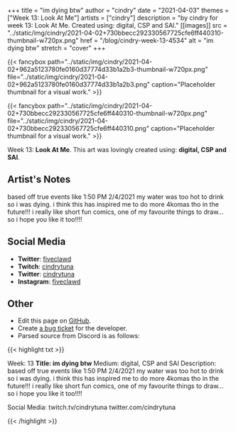 +++
title =       "im dying btw"
author =      "cindry"
date =        "2021-04-03"
themes =      ["Week 13: Look At Me"]
artists =     ["cindry"]
description = "by cindry for week 13: Look At Me. Created using: digital, CSP and SAI."
[[images]]
              src = "../static/img/cindry/2021-04-02+730bbecc292330567725cfe6ff440310-thumbnail-w720px.png"
              href = "/blog/cindry-week-13-4534"
              alt = "im dying btw"
              stretch = "cover"
+++


{{< fancybox path="../static/img/cindry/2021-04-02+962a5123780fe0160d37774d33b1a2b3-thumbnail-w720px.png" file="../static/img/cindry/2021-04-02+962a5123780fe0160d37774d33b1a2b3.png" caption="Placeholder thumbnail for a visual work." >}}

{{< fancybox path="../static/img/cindry/2021-04-02+730bbecc292330567725cfe6ff440310-thumbnail-w720px.png" file="../static/img/cindry/2021-04-02+730bbecc292330567725cfe6ff440310.png" caption="Placeholder thumbnail for a visual work." >}}


Week 13: **Look At Me**. This art was lovingly created using: **digital, CSP and SAI**.

## Artist's Notes

based off true events like 1:50 PM 2/4/2021
my water was too hot to drink so i was dying.
i think this has inspired me to do more 4komas tho in the future!!! i really like short fun comics, one of my favourite things to draw... so i hope you like it too!!!!

## Social Media

- **Twitter**: <a href='https://twitter.com/fiveclawd' target='_blank'>fiveclawd</a>
- **Twitch**: <a href='https://twitch.tv/cindrytuna' target='_blank'>cindrytuna</a>
- **Twitter**: <a href='https://twitter.com/cindrytuna' target='_blank'>cindrytuna</a>
- **Instagram**: <a href='https://instagram.com/fiveclawd' target='_blank'>fiveclawd</a>

## Other

- Edit this page on [GitHub](https://github.com/teaminkling/web-refresh/edit/main/content/blog/cindry-week-13-4534.md).
- Create [a bug ticket](https://github.com/teaminkling/web-refresh/issues/new?assignees=&labels=bug&template=problem-report.md&title=) for the developer.
- Parsed source from Discord is as follows:

{{< highlight txt >}}



Week: 13
**Title:  im dying btw**
Medium: digital, CSP and SAI
Description: 
based off true events like 1:50 PM 2/4/2021
my water was too hot to drink so i was dying.
i think this has inspired me to do more 4komas tho in the future!!! i really like short fun comics, one of my favourite things to draw... so i hope you like it too!!!!

Social Media:
twitch.tv/cindrytuna
twitter.com/cindrytuna

{{< /highlight >}}